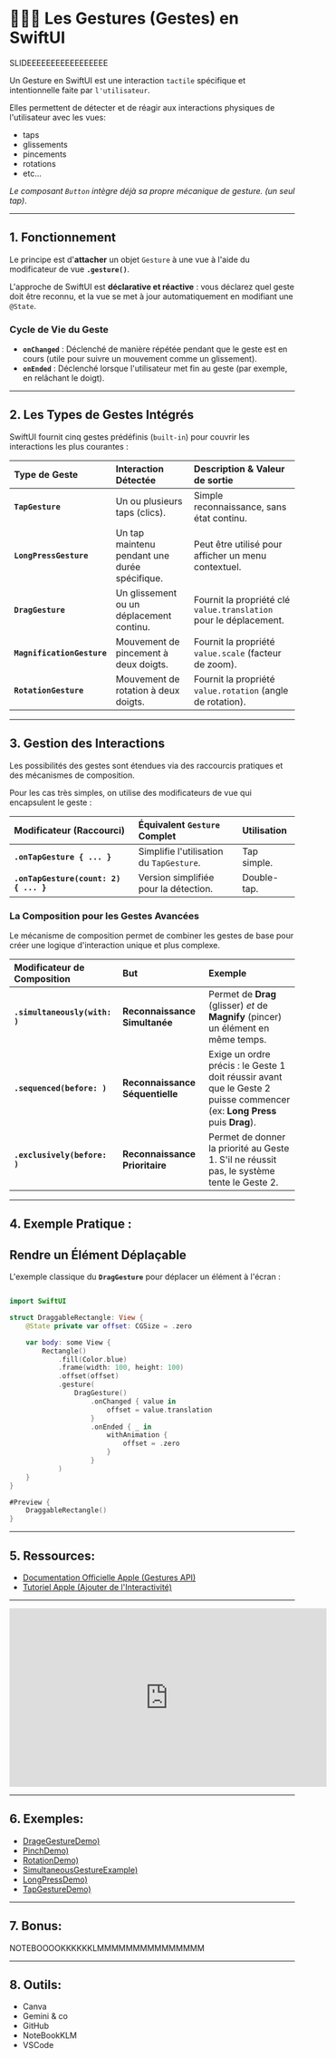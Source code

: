 # 📱👈🏻  Les Gestures (Gestes) en SwiftUI
SLIDEEEEEEEEEEEEEEEEE

Un Gesture en SwiftUI est une interaction `tactile` spécifique et intentionnelle faite par `l'utilisateur`.  

Elles permettent de détecter et de réagir aux interactions physiques de l'utilisateur avec les vues:  
- taps
- glissements
- pincements
- rotations
- etc...

*Le composant `Button` intègre déjà sa propre mécanique de gesture. (un seul tap)*.  

---

## 1. Fonctionnement
Le principe est d'**attacher** un objet `Gesture` à une vue à l'aide du modificateur de vue **`.gesture()`**.

L'approche de SwiftUI est **déclarative et réactive** : vous déclarez quel geste doit être reconnu, et la vue se met à jour automatiquement en modifiant une `@State`.

### Cycle de Vie du Geste
* **`onChanged`** : Déclenché de manière répétée pendant que le geste est en cours (utile pour suivre un mouvement comme un glissement).
* **`onEnded`** : Déclenché lorsque l'utilisateur met fin au geste (par exemple, en relâchant le doigt).

---
## 2. Les Types de Gestes Intégrés

SwiftUI fournit cinq gestes prédéfinis (`built-in`) pour couvrir les interactions les plus courantes :

| Type de Geste | Interaction Détectée | Description & Valeur de sortie |
| :--- | :--- | :--- |
| **`TapGesture`** | Un ou plusieurs taps (clics). | Simple reconnaissance, sans état continu. |
| **`LongPressGesture`** | Un tap maintenu pendant une durée spécifique. | Peut être utilisé pour afficher un menu contextuel. |
| **`DragGesture`** | Un glissement ou un déplacement continu. | Fournit la propriété clé `value.translation` pour le déplacement. |
| **`MagnificationGesture`** | Mouvement de pincement à deux doigts. | Fournit la propriété `value.scale` (facteur de zoom). |
| **`RotationGesture`** | Mouvement de rotation à deux doigts. | Fournit la propriété `value.rotation` (angle de rotation). |

---

## 3. Gestion des Interactions
Les possibilités des gestes sont étendues via des raccourcis pratiques et des mécanismes de composition.  

Pour les cas très simples, on utilise des modificateurs de vue qui encapsulent le geste :  

| Modificateur (Raccourci) | Équivalent `Gesture` Complet | Utilisation |
| :--- | :--- | :--- |
| **`.onTapGesture { ... }`** | Simplifie l'utilisation du `TapGesture`. | Tap simple. |
| **`.onTapGesture(count: 2) { ... }`** | Version simplifiée pour la détection. | Double-tap. |

### La Composition pour les Gestes Avancées
Le mécanisme de composition permet de combiner les gestes de base pour créer une logique d'interaction unique et plus complexe.

| Modificateur de Composition | But | Exemple |
| :--- | :--- | :--- |
| **`.simultaneously(with: )`** | **Reconnaissance Simultanée** | Permet de **Drag** (glisser) *et* de **Magnify** (pincer) un élément en même temps. |
| **`.sequenced(before: )`** | **Reconnaissance Séquentielle** | Exige un ordre précis : le Geste 1 doit réussir avant que le Geste 2 puisse commencer (ex: **Long Press** puis **Drag**). |
| **`.exclusively(before: )`** | **Reconnaissance Prioritaire** | Permet de donner la priorité au Geste 1. S'il ne réussit pas, le système tente le Geste 2. |

---

## 4. Exemple Pratique : 
## Rendre un Élément Déplaçable
L'exemple classique du **`DragGesture`** pour déplacer un élément à l'écran :

```swift

import SwiftUI

struct DraggableRectangle: View {
    @State private var offset: CGSize = .zero

    var body: some View {
        Rectangle()
            .fill(Color.blue)
            .frame(width: 100, height: 100)
            .offset(offset)
            .gesture(
                DragGesture()
                    .onChanged { value in
                        offset = value.translation
                    }
                    .onEnded { _ in
                        withAnimation {
                            offset = .zero 
                        }
                    }
            )
    }
}

#Preview {
    DraggableRectangle()
}

```

---

## 5. Ressources: 
- [Documentation Officielle Apple (Gestures API)](https://developer.apple.com/documentation/swiftui/gestures)  
- [Tutoriel Apple (Ajouter de l'Interactivité)](https://developer.apple.com/documentation/swiftui/adding-interactivity-with-gestures)  

---

<iframe width="560" height="315" src="https://www.youtube.com/embed/Kl_3xrZBEFY?si=672qP1lRQ8g4FysF&t=42" title="YouTube video player" frameborder="0" allow="accelerometer; autoplay; clipboard-write; encrypted-media; gyroscope; picture-in-picture; web-share" referrerpolicy="strict-origin-when-cross-origin" allowfullscreen></iframe>

---

## 6. Exemples:
- [DrageGestureDemo)](https://flourdau.github.io/GestureSwiftUI/pages/DrageGestureDemo)  
- [PinchDemo)](https://flourdau.github.io/GestureSwiftUI/pages/PinchDemo)  
- [RotationDemo)](https://flourdau.github.io/GestureSwiftUI/pages/RotationDemo)  
- [SimultaneousGestureExample)](https://flourdau.github.io/GestureSwiftUI/pages/SimultaneousGestureExample)  
- [LongPressDemo)](https://flourdau.github.io/GestureSwiftUI/pages/LongPressDemo)  
- [TapGestureDemo)](https://flourdau.github.io/GestureSwiftUI/pages/TapGestureDemo)  

---

## 7. Bonus:
NOTEBOOOOKKKKKKLMMMMMMMMMMMMMMM

---

## 8. Outils:
- Canva
- Gemini & co
- GitHub 
- NoteBookKLM
- VSCode 
